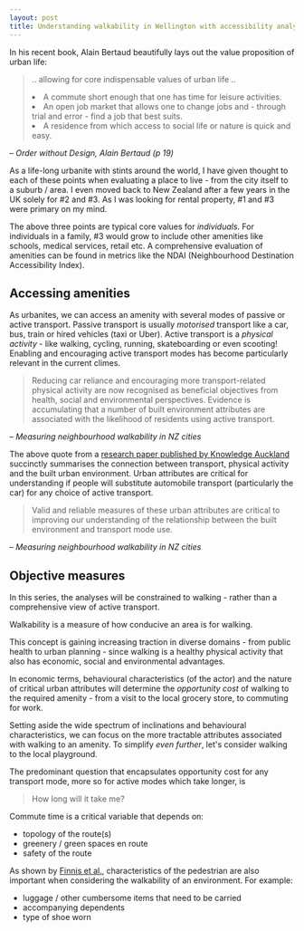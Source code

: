 ```yaml
---
layout: post
title: Understanding walkability in Wellington with accessibility analyses
---
```


In his recent book, Alain Bertaud beautifully lays out the value proposition of urban life:

<blockquote>
<p style: 'font-size: 90%;'>
.. allowing for core indispensable values of urban life ..
<li> A commute short enough that one has time for leisure activities.
<li> An open job market that allows one to change jobs and - through trial and error - find a job that best suits.
<li> A residence from which access to social life or nature is quick and easy.
</p>
</blockquote>

<cite>– Order without Design, Alain Bertaud (p 19)</cite>


As a life-long urbanite with stints around the world, I have given thought to each of these points when evaluating a place to live - from the city itself to a suburb / area. I even moved back to New Zealand after a few years in the UK solely for #2 and #3. As I was looking for rental property, #1 and #3 were primary on my mind.

The above three points are typical core values for _individuals_. For individuals in a family, #3 would grow to include other amenities like schools, medical services, retail etc. A comprehensive evaluation of amenities can be found in metrics like the NDAI (Neighbourhood Destination Accessibility Index).

## Accessing amenities
As urbanites, we can access an amenity with several modes of passive or active transport. Passive transport is usually _motorised_ transport like a car, bus, train or hired vehicles (taxi or Uber). Active transport is a _physical activity_ - like walking, cycling, running, skateboarding or even scooting! Enabling and encouraging active transport modes has become particularly relevant in the current climes.

<blockquote>
<p style: 'font-size: 90%;'>
Reducing car reliance and encouraging more transport-related physical activity are now recognised as beneficial objectives from health, social and environmental perspectives. Evidence is accumulating that a number of built environment attributes are associated with the likelihood of residents using active transport.
</p>
</blockquote>

<cite>– Measuring neighbourhood walkability in NZ cities</cite>


The above quote from a [research paper published by Knowledge Auckland](http://knowledgeauckland.org.nz/assets/publications/Measuring_Neighbourhood_Walkability_in_New_Zealand_Cities.pdf) succinctly summarises the connection between transport, physical activity and the built urban environment. Urban attributes are critical for understanding if people will substitute automobile transport (particularly the car) for any choice of active transport.

> Valid and reliable measures of these urban attributes are critical to improving our understanding of the relationship between the built environment and transport mode use.

<cite>– Measuring neighbourhood walkability in NZ cities</cite>



## Objective measures
In this series, the analyses will be constrained to walking - rather than a comprehensive view of active transport.

Walkability is a measure of how conducive an area is for walking.

This concept is gaining increasing traction in diverse domains - from public health to urban planning - since walking is a healthy physical activity that also has economic, social and environmental advantages.

In economic terms, behavioural characteristics (of the actor) and the nature of critical urban attributes will determine the _opportunity cost_ of walking to the required amenity - from a visit to the local grocery store, to commuting for work.

Setting aside the wide spectrum of inclinations and behavioural characteristics, we can focus on the more tractable attributes associated with walking to an amenity. To simplify _even further_, let's consider walking to the local playground.

The predominant question that encapsulates opportunity cost for any transport mode, more so for active modes which take longer, is
 > How long will it take me?

 Commute time is a critical variable that depends on:
- topology of the route(s)
- greenery / green spaces en route
- safety of the route

 As shown by [Finnis et al.](https://www.tandfonline.com/doi/abs/10.1080/00140130701812147), characteristics of the pedestrian are also important when considering the walkability of an environment. For example:
- luggage / other cumbersome items that need to be carried
- accompanying dependents
- type of shoe worn
